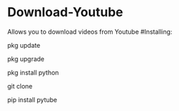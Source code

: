 # Download-Youtube
Allows you to download videos from Youtube
#Installing:

pkg update

pkg upgrade

pkg install python

git clone

pip install pytube


